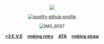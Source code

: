 <div align="center">

![](https://komarev.com/ghpvc/?username=DETRIUMS&label=Aspects&color=orange&style=flat)

<div align="center">

[![spotify-github-profile](https://spotify-github-profile.kittinanx.com/api/view?uid=tildejohanne&cover_image=true&theme=novatorem&show_offline=true&background_color=121212&interchange=true&bar_color=53b14f&bar_color_cover=true)](https://github.com/kittinan/spotify-github-profile)

![IMG_6057](https://static.wikia.nocookie.net/leagueoflegends/images/f/fc/Aurelion_Sol_He_Has_Returned.png/revision/latest/scale-to-width-down/1000?cb=20170325053123)


<b>[<3 E.V.E](https://rentry.co/yasukayn) ㅤ[rmking rntry]() ㅤ[ATA](https://pantheon.atabook.org) ㅤ[rmking straw]()</b>
